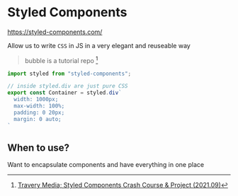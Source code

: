 # Styled Components

https://styled-components.com/

Allow us to write `CSS` in JS in a very elegant and reuseable way

> bubble is a tutorial repo [^tutor]

```javascript
import styled from "styled-components";

// inside styled.div are just pure CSS
export const Container = styled.div`
  width: 1000px;
  max-width: 100%;
  padding: 0 20px;
  margin: 0 auto;
`
```

## When to use?

Want to encapsulate components and have everything in one place

[^tutor]: [Travery Media; Styled Components Crash Course & Project (2021.09)](https://youtu.be/02zO0hZmwnw)